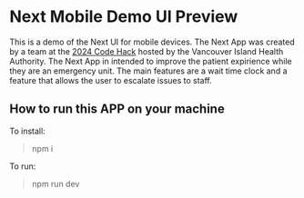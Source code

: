 # Next Mobile Demo UI Preview

This is a demo of the Next UI for mobile devices. The Next App was created by a team at the [2024 Code Hack](https://www.markdownguide.org) hosted by the Vancouver Island Health Authority. The Next App in intended to improve the patient expirience while they are an emergency unit. The main features are a wait time clock and a feature that allows the user to escalate issues to staff.

## How to run this APP on your machine

To install:

> npm i


To run:

> npm run dev

